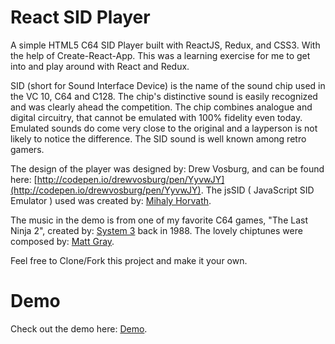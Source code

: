 # React SID Player

A simple HTML5 C64 SID Player built with ReactJS, Redux, and CSS3. With the help of Create-React-App. This was a learning exercise for me to get into and play around with React and Redux.

SID (short for Sound Interface Device) is the name of the sound chip used in the VC 10, C64 and C128.  The chip's distinctive sound is easily recognized and was clearly ahead the competition. The chip combines analogue and digital circuitry, that cannot be emulated with 100% fidelity even today. Emulated sounds do come very close to the original and a layperson is not likely to notice the difference. The SID sound is well known among retro gamers.

The design of the player was designed by: Drew Vosburg, and can be found here:
[http://codepen.io/drewvosburg/pen/YyvwJY](http://codepen.io/drewvosburg/pen/YyvwJY). The jsSID ( JavaScript SID Emulator ) used was created by: [Mihaly Horvath](http://hermit.sidrip.com).

The music in the demo is from one of my favorite C64 games, "The Last Ninja 2", created by: [System 3](http://www.system3.com) back in 1988. The lovely chiptunes were composed by: [Matt Gray](https://www.facebook.com/MattGrayC64).

Feel free to Clone/Fork this project and make it your own.

# Demo
Check out the demo here: [Demo](https://dalkmania.github.io/react-sid-player/).

